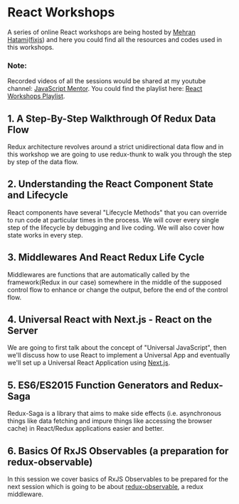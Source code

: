 # React Workshops

A series of online React workshops are being hosted by [Mehran Hatami](https://github.com/mehranhatami)([fixjs](https://github.com/fixjs))
and here you could find all the resources and codes used in this workshops.

### Note:
Recorded videos of all the sessions would be shared at my youtube channel: [JavaScript Mentor](http://bit.ly/JavaScriptMentor).
You could find the playlist here: [React Workshops Playlist](https://www.youtube.com/playlist?list=PLinpyTbt1FwxTRKn089Wh1xeBQJMWoRhK).

## 1. A Step-By-Step Walkthrough Of Redux Data Flow

Redux architecture revolves around a strict unidirectional data flow and in this workshop we are going to use redux-thunk to walk you through the step by step of the data flow.

## 2. Understanding the React Component State and Lifecycle

React components have several "Lifecycle Methods" that you can override to run code at particular times in the process. We will cover every single step of the lifecycle by debugging and live coding. We will also cover how state works in every step.

## 3. Middlewares And React Redux Life Cycle

Middlewares are functions that are automatically called by the framework(Redux in our case) somewhere in the middle of the supposed control flow to enhance or change the output, before the end of the control flow.

## 4. Universal React with Next.js - React on the Server

We are going to first talk about the concept of "Universal JavaScript", then we'll discuss how to use React to implement a Universal App and eventually we'll set up a Universal React Application using [Next.js](https://github.com/zeit/next.js).

## 5. ES6/ES2015 Function Generators and Redux-Saga

Redux-Saga is a library that aims to make side effects (i.e. asynchronous things like data fetching and impure things like accessing the browser cache) in React/Redux applications easier and better.

## 6. Basics Of RxJS Observables (a preparation for redux-observable)

In this session we cover basics of RxJS Observables to be prepared for the next session which is going to be about [redux-observable](https://redux-observable.js.org/), a redux middleware.